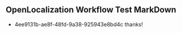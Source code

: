 ## OpenLocalization Workflow Test MarkDown
* 4ee9131b-ae8f-48fd-9a38-925943e8bd4c thanks!

<!--HONumber=Jul16_HO3-->


